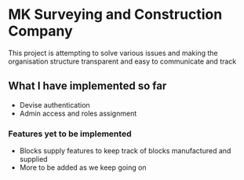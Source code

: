 # MK Surveying and Construction Company

This project is attempting to solve various issues and making the organisation structure transparent and easy to communicate and track

## What I have implemented so far
- Devise authentication
- Admin access and roles assignment

### Features yet to be implemented
- Blocks supply features to keep track of blocks manufactured and supplied
- More to be added as we keep going on
